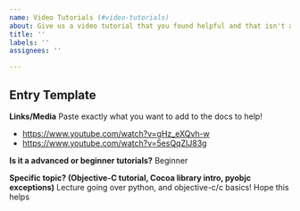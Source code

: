 ```yaml
---
name: Video Tutorials (#video-tutorials)
about: Give us a video tutorial that you found helpful and that isn't already here
title: ''
labels: ''
assignees: ''

---
```


## Entry Template

**Links/Media**
Paste exactly what you want to add to the docs to help!

- https://www.youtube.com/watch?v=gHz_eXQvh-w
- https://www.youtube.com/watch?v=5esQqZIJ83g

**Is it a advanced or beginner tutorials?**
Beginner

**Specific topic? (Objective-C tutorial, Cocoa library intro, pyobjc exceptions)**
Lecture going over python, and objective-c/c basics! Hope this helps
